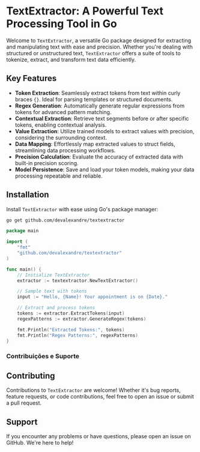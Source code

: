 # TextExtractor: A Powerful Text Processing Tool in Go

Welcome to `TextExtractor`, a versatile Go package designed for extracting and manipulating text with ease and precision. Whether you're dealing with structured or unstructured text, `TextExtractor` offers a suite of tools to tokenize, extract, and transform text data efficiently.


## Key Features

- **Token Extraction**: Seamlessly extract tokens from text within curly braces `{}`. Ideal for parsing templates or structured documents.
- **Regex Generation**: Automatically generate regular expressions from tokens for advanced pattern matching.
- **Contextual Extraction**: Retrieve text segments before or after specific tokens, enabling contextual analysis.
- **Value Extraction**: Utilize trained models to extract values with precision, considering the surrounding context.
- **Data Mapping**: Effortlessly map extracted values to struct fields, streamlining data processing workflows.
- **Precision Calculation**: Evaluate the accuracy of extracted data with built-in precision scoring.
- **Model Persistence**: Save and load your token models, making your data processing repeatable and reliable.


## Installation

Install `TextExtractor` with ease using Go's package manager:

```bash
go get github.com/devalexandre/textextractor
```

```go
package main

import (
    "fmt"
    "github.com/devalexandre/textextractor"
)

func main() {
    // Initialize TextExtractor
    extractor := textextractor.NewTextExtractor()

    // Sample text with tokens
    input := "Hello, {Name}! Your appointment is on {Date}."

    // Extract and process tokens
    tokens := extractor.ExtractTokens(input)
    regexPatterns := extractor.GenerateRegex(tokens)

    fmt.Println("Extracted Tokens:", tokens)
    fmt.Println("Regex Patterns:", regexPatterns)
}
```


### Contribuições e Suporte


## Contributing

Contributions to `TextExtractor` are welcome! Whether it's bug reports, feature requests, or code contributions, feel free to open an issue or submit a pull request.

## Support

If you encounter any problems or have questions, please open an issue on GitHub. We're here to help!

